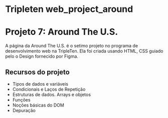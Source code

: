 # Tripleten web_project_around

# Projeto 7: Around The U.S.

A página da Around The U.S. é o setimo projeto no programa de desenvolvimento web na TripleTen. Ela foi criada usando HTML, CSS guiado pelo o Design fornecido por Figma.

## Recursos do projeto

- Tipos de dados e variáveis 
- Condicionais e Laços de Repetição
- Estruturas de dados. Arrays e objetos
- Funções
- Noções básicas do DOM
- Depuração 

